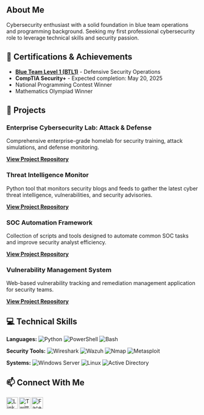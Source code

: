 ## About Me
Cybersecurity enthusiast with a solid foundation in blue team operations and programming background. Seeking my first professional cybersecurity role to leverage technical skills and security passion.

## 🔑 Certifications & Achievements
- **[Blue Team Level 1 (BTL1)](https://www.credly.com/badges/930298d8-a308-4e22-a409-fdaaab27541a/public_url)** - Defensive Security Operations
- **CompTIA Security+** - Expected completion: May 20, 2025
- National Programming Contest Winner
- Mathematics Olympiad Winner

## 🔐 Projects

### Enterprise Cybersecurity Lab: Attack & Defense
Comprehensive enterprise-grade homelab for security training, attack simulations, and defense monitoring.

**[View Project Repository](https://github.com/yourusername/enterprise-cybersecurity-lab)**

### Threat Intelligence Monitor
Python tool that monitors security blogs and feeds to gather the latest cyber threat intelligence, vulnerabilities, and security advisories.

**[View Project Repository](https://github.com/yourusername/threat-intelligence-monitor)**

### SOC Automation Framework
Collection of scripts and tools designed to automate common SOC tasks and improve security analyst efficiency.

**[View Project Repository](https://github.com/yourusername/soc-automation)**

### Vulnerability Management System
Web-based vulnerability tracking and remediation management application for security teams.

**[View Project Repository](https://github.com/yourusername/vulnerability-management)**

## 💻 Technical Skills

**Languages:** 
![Python](https://img.shields.io/badge/-Python-3776AB?style=flat&logo=python&logoColor=white)
![PowerShell](https://img.shields.io/badge/-PowerShell-5391FE?style=flat&logo=powershell&logoColor=white)
![Bash](https://img.shields.io/badge/-Bash-4EAA25?style=flat&logo=gnu-bash&logoColor=white)

**Security Tools:** 
![Wireshark](https://img.shields.io/badge/-Wireshark-1679A7?style=flat&logo=wireshark&logoColor=white)
![Wazuh](https://img.shields.io/badge/-Wazuh-1E90FF?style=flat)
![Nmap](https://img.shields.io/badge/-Nmap-5391FE?style=flat)
![Metasploit](https://img.shields.io/badge/-Metasploit-E34F26?style=flat)

**Systems:** 
![Windows Server](https://img.shields.io/badge/-Windows_Server-0078D6?style=flat&logo=windows&logoColor=white)
![Linux](https://img.shields.io/badge/-Linux-FCC624?style=flat&logo=linux&logoColor=black)
![Active Directory](https://img.shields.io/badge/-Active_Directory-0078D4?style=flat&logo=microsoft&logoColor=white)

## 📫 Connect With Me

<p>
<a href="https://www.linkedin.com/in/abdullah-al-rafi03"><img align="left" alt="LinkedIn" width="30px" src="https://cdn.jsdelivr.net/npm/simple-icons@v3/icons/linkedin.svg" /></a>
<a href="https://x.com/AlRafi03"><img align="left" alt="Twitter" width="30px" src="https://cdn.jsdelivr.net/npm/simple-icons@v3/icons/twitter.svg" /></a>
<a href="https://www.facebook.com/alrafikp"><img align="left" alt="Facebook" width="30px" src="https://cdn.jsdelivr.net/npm/simple-icons@v3/icons/facebook.svg" /></a>
</p>

<br />
<br />

[linkedin]: https://linkedin.com/in/your-linkedin-username
[twitter]: https://twitter.com/your-twitter-handle
[facebook]: https://facebook.com/your-facebook-profile
